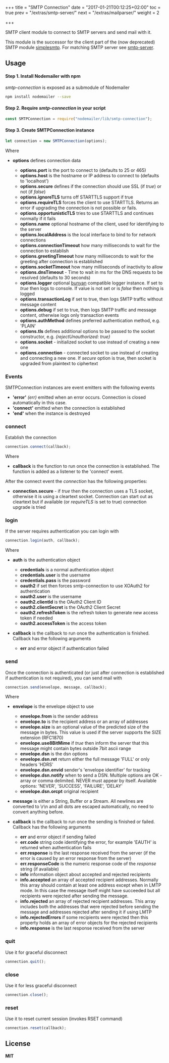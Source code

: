 +++
title = "SMTP Connection"
date = "2017-01-21T00:12:25+02:00"
toc = true
prev = "/extras/smtp-server/"
next = "/extras/mailparser/"
weight = 2

+++

SMTP client module to connect to SMTP servers and send mail with it.

This module is the successor for the client part of the (now deprecated) SMTP module [simplesmtp](https://www.npmjs.com/package/simplesmtp). For matching SMTP server see [smtp-server](/extras/smtp-server/).

## Usage

#### Step 1. Install Nodemailer with npm

_smtp-connection_ is exposed as a submodule of Nodemailer

```bash
npm install nodemailer --save
```

#### Step 2. Require _smtp-connection_ in your script

```javascript
const SMTPConnection = require("nodemailer/lib/smtp-connection");
```

#### Step 3. Create SMTPConnection instance

```javascript
let connection = new SMTPConnection(options);
```

Where

- **options** defines connection data

  - **options.port** is the port to connect to (defaults to 25 or 465)
  - **options.host** is the hostname or IP address to connect to (defaults to 'localhost')
  - **options.secure** defines if the connection should use SSL (if _true_) or not (if _false_)
  - **options.ignoreTLS** turns off STARTTLS support if true
  - **options.requireTLS** forces the client to use STARTTLS. Returns an error if upgrading the connection is not possible or fails.
  - **options.opportunisticTLS** tries to use STARTTLS and continues normally if it fails
  - **options.name** optional hostname of the client, used for identifying to the server
  - **options.localAddress** is the local interface to bind to for network connections
  - **options.connectionTimeout** how many milliseconds to wait for the connection to establish
  - **options.greetingTimeout** how many milliseconds to wait for the greeting after connection is established
  - **options.socketTimeout** how many milliseconds of inactivity to allow
  - **options.dnsTimeout** - Time to wait in ms for the DNS requests to be resolved (defaults to 30 seconds)
  - **options.logger** optional [bunyan](https://github.com/trentm/node-bunyan) compatible logger instance. If set to _true_ then logs to console. If value is not set or is _false_ then nothing is logged
  - **options.transactionLog** if set to true, then logs SMTP traffic without message content
  - **options.debug** if set to true, then logs SMTP traffic and message content, otherwise logs only transaction events
  - **options.authMethod** defines preferred authentication method, e.g. 'PLAIN'
  - **options.tls** defines additional options to be passed to the socket constructor, e.g. _{rejectUnauthorized: true}_
  - **options.socket** - initialized socket to use instead of creating a new one
  - **options.connection** - connected socket to use instead of creating and connecting a new one. If _secure_ option is true, then socket is upgraded from plaintext to ciphertext

### Events

SMTPConnection instances are event emitters with the following events

- **'error'** _(err)_ emitted when an error occurs. Connection is closed automatically in this case.
- **'connect'** emitted when the connection is established
- **'end'** when the instance is destroyed

### connect

Establish the connection

```javascript
connection.connect(callback);
```

Where

- **callback** is the function to run once the connection is established. The function is added as a listener to the 'connect' event.

After the connect event the _connection_ has the following properties:

- **connection.secure** - if _true_ then the connection uses a TLS socket, otherwise it is using a cleartext socket. Connection can start out as cleartext but if available (or _requireTLS_ is set to true) connection upgrade is tried

### login

If the server requires authentication you can login with

```javascript
connection.login(auth, callback);
```

Where

- **auth** is the authentication object

  - **credentials** is a normal authentication object
  - **credentials.user** is the username
  - **credentials.pass** is the password
  - **oauth2** if set then forces smtp-connection to use XOAuth2 for authentication
  - **oauth2.user** is the username
  - **oauth2.clientId** is the OAuth2 Client ID
  - **oauth2.clientSecret** is the OAuth2 Client Secret
  - **oauth2.refreshToken** is the refresh token to generate new access token if needed
  - **oauth2.accessToken** is the access token

- **callback** is the callback to run once the authentication is finished. Callback has the following arguments

  - **err** and error object if authentication failed

### send

Once the connection is authenticated (or just after connection is established if authentication is not required), you can send mail with

```javascript
connection.send(envelope, message, callback);
```

Where

- **envelope** is the envelope object to use

  - **envelope.from** is the sender address
  - **envelope.to** is the recipient address or an array of addresses
  - **envelope.size** is an optional value of the predicted size of the message in bytes. This value is used if the server supports the SIZE extension (RFC1870)
  - **envelope.use8BitMime** if _true_ then inform the server that this message might contain bytes outside 7bit ascii range
  - **envelope.dsn** is the dsn options
  - **envelope.dsn.ret** return either the full message 'FULL' or only headers 'HDRS'
  - **envelope.dsn.envid** sender's 'envelope identifier' for tracking
  - **envelope.dsn.notify** when to send a DSN. Multiple options are OK - array or comma delimited. NEVER must appear by itself. Available options: 'NEVER', 'SUCCESS', 'FAILURE', 'DELAY'
  - **envelope.dsn.orcpt** original recipient

- **message** is either a String, Buffer or a Stream. All newlines are converted to \r\n and all dots are escaped automatically, no need to convert anything before.

- **callback** is the callback to run once the sending is finished or failed. Callback has the following arguments
  - **err** and error object if sending failed
  - **err.code** string code identifying the error, for example 'EAUTH' is returned when authentication fails
  - **err.response** is the last response received from the server (if the error is caused by an error response from the server)
  - **err.responseCode** is the numeric response code of the _response_ string (if available)
  - **info** information object about accepted and rejected recipients
  - **info.accepted** an array of accepted recipient addresses. Normally this array should contain at least one address except when in LMTP mode. In this case the message itself might have succeeded but all recipients were rejected after sending the message.
  - **info.rejected** an array of rejected recipient addresses. This array includes both the addresses that were rejected before sending the message and addresses rejected after sending it if using LMTP
  - **info.rejectedErrors** if some recipients were rejected then this property holds an array of error objects for the rejected recipients
  - **info.response** is the last response received from the server

### quit

Use it for graceful disconnect

```javascript
connection.quit();
```

### close

Use it for less graceful disconnect

```javascript
connection.close();
```

### reset

Use it to reset current session (invokes RSET command)

```javascript
connection.reset(callback);
```

## License

**MIT**

